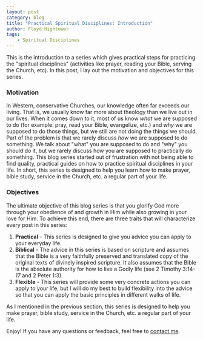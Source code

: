```yaml
---
layout: post
category: blog
title: "Practical Spiritual Disciplines: Introduction"
author: Floyd Hightower
tags:
    - Spiritual Disciplines
---
```


This is the introduction to a series which gives practical steps for practicing the "spiritual disciplines" (activities like prayer, reading your Bible, serving the Church, etc). In this post, I lay out the motivation and objectives for this series.

### Motivation

In Western, conservative Churches, our knowledge often far exceeds our living. That is, we usually know far more about theology than we live out in our lives. When it comes down to it, most of us know *what* we are supposed to do (for example: pray, read your Bible, evangelize, etc.) and *why* we are supposed to do those things, but we still are not doing the things we should. Part of the problem is that we rarely discuss *how* we are supposed to do something. We talk about "what" you are supposed to do and "why" you should do it, but we rarely discuss how you are supposed to practically do something. This blog series started out of frustration with not being able to find quality, practical guides on how to practice spiritual disciplines in your life. In short, this series is designed to help you learn how to make prayer, bible study, service in the Church, etc. a regular part of your life.

### Objectives

The ultimate objective of this blog series is that you glorify God more through your obedience of and growth in Him while also growing in your love for Him. To achieve this end, there are three traits that will characterize every post in this series:

1. **Practical** - This series is designed to give you advice you can apply to your everyday life.
2. **Biblical** - The advice in this series is based on scripture and assumes that the Bible is a very faithfully preserved and translated copy of the original texts of divinely inspired scripture. It also assumes that the Bible is the absolute authority for how to live a Godly life (see 2 Timothy 3:14-*17* and 2 Peter 1:3).
3. **Flexible** - This series will provide some very concrete actions you can apply to your life, but I will do my best to build flexibility into the advice so that you can apply the basic principles in different walks of life.

As I mentioned in the previous section, this series is designed to help you make prayer, bible study, service in the Church, etc. a regular part of your life.

Enjoy! If you have any questions or feedback, feel free to <a href="mailto:floyd.hightower27@gmail.com">contact me</a>.

